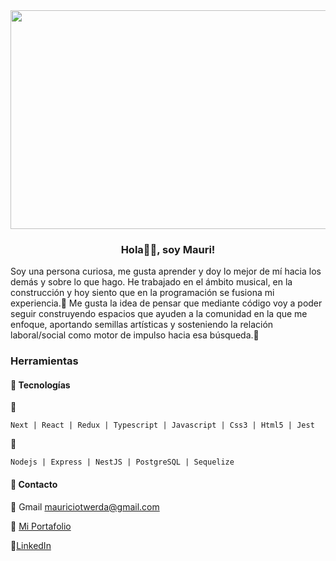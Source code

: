<div align='center'>
  <img src='https://github.com/dronM27/dronM27/blob/main/images/espiral_estrellas.jpg' width='850px' height='350px' /> 
  <!---  
  <img src='https://github.com/dronM27/dronM27/blob/main/images/luna_mar.jpg' width='850px' height='400px' /> 
  <img src='https://github.com/dronM27/dronM27/blob/main/images/lago_monta%C3%B1as.jpg' width='850px' height='400px' />
  <img src='https://github.com/dronM27/dronM27/blob/main/images/mar_monta%C3%B1as.jpg' width='850px' height='400px' /> 
-->
</div>
<h3 align='center'>
  Hola👋🏼, soy Mauri!
</h3>
<p>
  Soy una persona curiosa, me gusta aprender y doy lo mejor de mí hacia los demás y sobre lo que hago. He trabajado en el ámbito musical, en la construcción y hoy siento que en la programación se fusiona mi experiencia.🧬
  Me gusta la idea de pensar que mediante código voy a poder seguir construyendo espacios que ayuden a la comunidad en la que me enfoque, aportando semillas artísticas y sosteniendo la relación laboral/social como motor de impulso hacia esa búsqueda.🔑
</p>

### Herramientas
#### 📢 Tecnologías
 🎨
```
Next | React | Redux | Typescript | Javascript | Css3 | Html5 | Jest
```
🧱
```
Nodejs | Express | NestJS | PostgreSQL | Sequelize
```

#### 🔭 **Contacto**

🔎 Gmail mauriciotwerda@gmail.com

🔎 [Mi Portafolio](https://mauritwerda.vercel.app/)

🔎[LinkedIn](https://www.linkedin.com/in/mauricio-twerda-musdev/)

